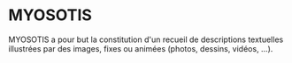 # MYOSOTIS
MYOSOTIS a pour but la constitution d'un recueil de descriptions textuelles illustrées par des images, fixes ou animées (photos, dessins, vidéos, …). 
